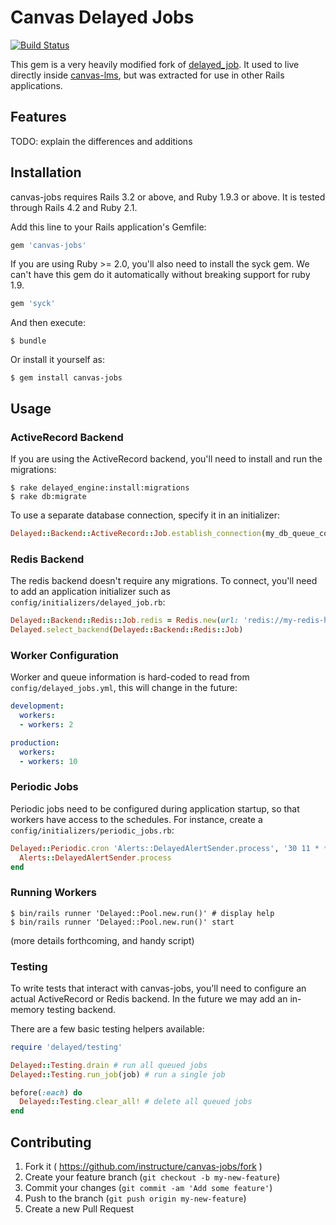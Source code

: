 # Canvas Delayed Jobs

[![Build
Status](https://travis-ci.org/instructure/canvas-jobs.svg?branch=master)](https://travis-ci.org/instructure/canvas-jobs)

This gem is a very heavily modified fork of
[delayed_job](https://github.com/collectiveidea/delayed_job).
It used to live directly inside
[canvas-lms](https://github.com/instructure/canvas-lms),
but was extracted for use in other Rails applications.

## Features

TODO: explain the differences and additions

## Installation

canvas-jobs requires Rails 3.2 or above, and Ruby 1.9.3 or above. It is
tested through Rails 4.2 and Ruby 2.1.

Add this line to your Rails application's Gemfile:

```ruby
gem 'canvas-jobs'
```

If you are using Ruby >= 2.0, you'll also need to install the syck gem.
We can't have this gem do it automatically without breaking support for
ruby 1.9.

```ruby
gem 'syck'
```

And then execute:

    $ bundle

Or install it yourself as:

    $ gem install canvas-jobs

## Usage

### ActiveRecord Backend

If you are using the ActiveRecord backend, you'll need to install and
run the migrations:

    $ rake delayed_engine:install:migrations
    $ rake db:migrate

To use a separate database connection, specify it in an initializer:

```ruby
Delayed::Backend::ActiveRecord::Job.establish_connection(my_db_queue_config)
```

### Redis Backend

The redis backend doesn't require any migrations. To connect, you'll need to add an
application initializer such as `config/initializers/delayed_job.rb`:

```ruby
Delayed::Backend::Redis::Job.redis = Redis.new(url: 'redis://my-redis-host:6379/')
Delayed.select_backend(Delayed::Backend::Redis::Job)
```

### Worker Configuration

Worker and queue information is hard-coded to read from
`config/delayed_jobs.yml`, this will change in the future:

```yaml
development:
  workers:
  - workers: 2

production:
  workers:
  - workers: 10
```

### Periodic Jobs

Periodic jobs need to be configured during application startup, so that
workers have access to the schedules. For instance, create a
`config/initializers/periodic_jobs.rb`:

```ruby
Delayed::Periodic.cron 'Alerts::DelayedAlertSender.process', '30 11 * * *' do
  Alerts::DelayedAlertSender.process
end
```

### Running Workers

    $ bin/rails runner 'Delayed::Pool.new.run()' # display help
    $ bin/rails runner 'Delayed::Pool.new.run()' start

(more details forthcoming, and handy script)


### Testing

To write tests that interact with canvas-jobs, you'll need to configure
an actual ActiveRecord or Redis backend. In the future we may add an
in-memory testing backend.

There are a few basic testing helpers available:

```ruby
require 'delayed/testing'

Delayed::Testing.drain # run all queued jobs
Delayed::Testing.run_job(job) # run a single job

before(:each) do
  Delayed::Testing.clear_all! # delete all queued jobs
end
```


## Contributing

1. Fork it ( https://github.com/instructure/canvas-jobs/fork )
2. Create your feature branch (`git checkout -b my-new-feature`)
3. Commit your changes (`git commit -am 'Add some feature'`)
4. Push to the branch (`git push origin my-new-feature`)
5. Create a new Pull Request
